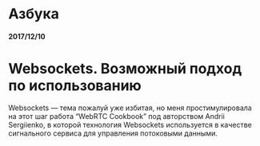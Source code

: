 # Азбука

#### 2017/12/10

# Websockets. Возможный подход по использованию

Websockets — тема пожалуй уже избитая, но меня простимулировала на этот шаг работа “WebRTC Cookbook” под авторством Andrii Sergiienko, в которой технология Websockets используется в качестве сигнального сервиса для управления потоковыми данными.



